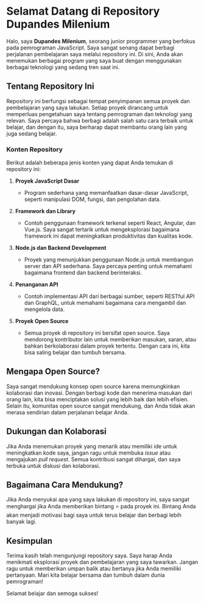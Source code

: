 # Selamat Datang di Repository Dupandes Milenium

Halo, saya **Dupandes Milenium**, seorang junior programmer yang berfokus pada pemrograman JavaScript. Saya sangat senang dapat berbagi perjalanan pembelajaran saya melalui repository ini. Di sini, Anda akan menemukan berbagai program yang saya buat dengan menggunakan berbagai teknologi yang sedang tren saat ini.

## Tentang Repository Ini

Repository ini berfungsi sebagai tempat penyimpanan semua proyek dan pembelajaran yang saya lakukan. Setiap proyek dirancang untuk memperluas pengetahuan saya tentang pemrograman dan teknologi yang relevan. Saya percaya bahwa berbagi adalah salah satu cara terbaik untuk belajar, dan dengan itu, saya berharap dapat membantu orang lain yang juga sedang belajar.

### Konten Repository

Berikut adalah beberapa jenis konten yang dapat Anda temukan di repository ini:

1. **Proyek JavaScript Dasar**
   - Program sederhana yang memanfaatkan dasar-dasar JavaScript, seperti manipulasi DOM, fungsi, dan pengolahan data.

2. **Framework dan Library**
   - Contoh penggunaan framework terkenal seperti React, Angular, dan Vue.js. Saya sangat tertarik untuk mengeksplorasi bagaimana framework ini dapat meningkatkan produktivitas dan kualitas kode.

3. **Node.js dan Backend Development**
   - Proyek yang menunjukkan penggunaan Node.js untuk membangun server dan API sederhana. Saya percaya penting untuk memahami bagaimana frontend dan backend berinteraksi.

4. **Penanganan API**
   - Contoh implementasi API dari berbagai sumber, seperti RESTful API dan GraphQL, untuk memahami bagaimana cara mengambil dan mengelola data.

5. **Proyek Open Source**
   - Semua proyek di repository ini bersifat open source. Saya mendorong kontributor lain untuk memberikan masukan, saran, atau bahkan berkolaborasi dalam proyek tertentu. Dengan cara ini, kita bisa saling belajar dan tumbuh bersama.

## Mengapa Open Source?

Saya sangat mendukung konsep open source karena memungkinkan kolaborasi dan inovasi. Dengan berbagi kode dan menerima masukan dari orang lain, kita bisa menciptakan solusi yang lebih baik dan lebih efisien. Selain itu, komunitas open source sangat mendukung, dan Anda tidak akan merasa sendirian dalam perjalanan belajar Anda.

## Dukungan dan Kolaborasi

Jika Anda menemukan proyek yang menarik atau memiliki ide untuk meningkatkan kode saya, jangan ragu untuk membuka *issue* atau mengajukan *pull request*. Semua kontribusi sangat dihargai, dan saya terbuka untuk diskusi dan kolaborasi.

## Bagaimana Cara Mendukung?

Jika Anda menyukai apa yang saya lakukan di repository ini, saya sangat menghargai jika Anda memberikan bintang ⭐ pada proyek ini. Bintang Anda akan menjadi motivasi bagi saya untuk terus belajar dan berbagi lebih banyak lagi.

## Kesimpulan

Terima kasih telah mengunjungi repository saya. Saya harap Anda menikmati eksplorasi proyek dan pembelajaran yang saya tawarkan. Jangan ragu untuk memberikan umpan balik atau bertanya jika Anda memiliki pertanyaan. Mari kita belajar bersama dan tumbuh dalam dunia pemrograman!

Selamat belajar dan semoga sukses!

